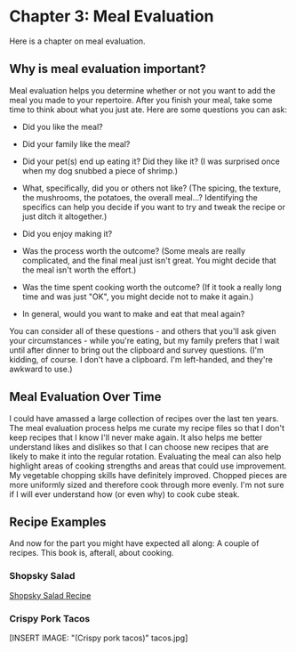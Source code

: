# Chapter 3: Meal Evaluation

Here is a chapter on meal evaluation.

## Why is meal evaluation important?

Meal evaluation helps you determine whether or not you want to add the meal you made to your repertoire. After you finish your meal, take some time to think about what you just ate. Here are some questions you can ask:

-   Did you like the meal?

-   Did your family like the meal?

-   Did your pet(s) end up eating it? Did they like it? (I was surprised once when my dog snubbed a piece of shrimp.)

-   What, specifically, did you or others not like? (The spicing, the texture, the mushrooms, the potatoes, the overall meal...? Identifying the specifics can help you decide if you want to try and tweak the recipe or just ditch it altogether.)

-   Did you enjoy making it?

-   Was the process worth the outcome? (Some meals are really complicated, and the final meal just isn't great. You might decide that the meal isn't worth the effort.)

-   Was the time spent cooking worth the outcome? (If it took a really long time and was just "OK", you might decide not to make it again.)

-   In general, would you want to make and eat that meal again?

You can consider all of these questions - and others that you'll ask given your circumstances - while you're eating, but my family prefers that I wait until after dinner to bring out the clipboard and survey questions. (I'm kidding, of course. I don't have a clipboard. I'm left-handed, and they're awkward to use.)

## Meal Evaluation Over Time

I could have amassed a large collection of recipes over the last ten years. The meal evaluation process helps me curate my recipe files so that I don't keep recipes that I know I'll never make again. It also helps me better understand likes and dislikes so that I can choose new recipes that are likely to make it into the regular rotation. Evaluating the meal can also help highlight areas of cooking strengths and areas that could use improvement. My vegetable chopping skills have definitely improved. Chopped pieces are more uniformly sized and therefore cook through more evenly. I'm not sure if I will ever understand how (or even why) to cook cube steak.

## Recipe Examples

And now for the part you might have expected all along: A couple of recipes. This book is, afterall, about cooking.

### Shopsky Salad

[Shopsky Salad Recipe](https://chrisdaaz.github.io/forking/recipes/shopsky.html)

### Crispy Pork Tacos

\[INSERT IMAGE: "(Crispy pork tacos)" tacos.jpg\]

